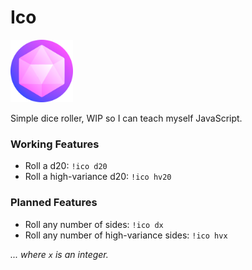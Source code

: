 # Ico

<img src="/images/icon.png" alt="icon" width="100"/>

Simple dice roller, WIP so I can teach myself JavaScript.

### Working Features

- Roll a d20: `!ico d20`
- Roll a high-variance d20: `!ico hv20`

### Planned Features

- Roll any number of sides: `!ico dx`
- Roll any number of high-variance sides: `!ico hvx`

*... where `x` is an integer.*
